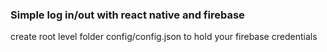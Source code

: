 ### Simple log in/out with react native and firebase

create root level folder config/config.json to hold your firebase credentials
